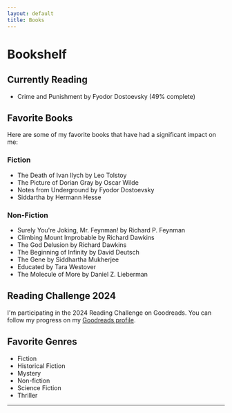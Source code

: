 ```yaml
---
layout: default
title: Books
---
```


# Bookshelf

## Currently Reading

- Crime and Punishment by Fyodor Dostoevsky (49% complete)

## Favorite Books

Here are some of my favorite books that have had a significant impact on me:

### Fiction
- The Death of Ivan Ilych by Leo Tolstoy
- The Picture of Dorian Gray by Oscar Wilde
- Notes from Underground by Fyodor Dostoevsky
- Siddartha by Hermann Hesse

### Non-Fiction
- Surely You're Joking, Mr. Feynman! by Richard P. Feynman
- Climbing Mount Improbable by Richard Dawkins
- The God Delusion by Richard Dawkins
- The Beginning of Infinity by David Deutsch
- The Gene by Siddhartha Mukherjee
- Educated by Tara Westover
- The Molecule of More by Daniel Z. Lieberman

## Reading Challenge 2024

I'm participating in the 2024 Reading Challenge on Goodreads. You can follow my progress on my [Goodreads profile](https://www.goodreads.com/user/show/54757933-suryaprakash-shanmugam).

## Favorite Genres

- Fiction
- Historical Fiction
- Mystery
- Non-fiction
- Science Fiction
- Thriller

--- 